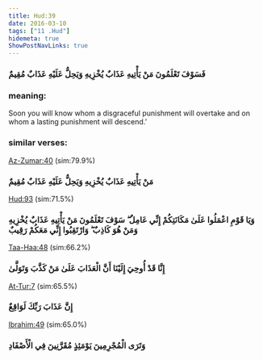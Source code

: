 ```yaml
---
title: Hud:39
date: 2016-03-10
tags: ["11 .Hud"]
hidemeta: true 
ShowPostNavLinks: true 
---
```

### فَسَوْفَ تَعْلَمُونَ مَنْ يَأْتِيهِ عَذَابٌ يُخْزِيهِ وَيَحِلُّ عَلَيْهِ عَذَابٌ مُقِيمٌ
### meaning: 
Soon you will know whom a disgraceful punishment will overtake and on whom a lasting punishment will descend.’
### similar verses: 

[Az-Zumar:40](/39/40) (sim:79.9%)

### مَنْ يَأْتِيهِ عَذَابٌ يُخْزِيهِ وَيَحِلُّ عَلَيْهِ عَذَابٌ مُقِيمٌ

[Hud:93](/11/93) (sim:71.5%)

### وَيَا قَوْمِ اعْمَلُوا عَلَىٰ مَكَانَتِكُمْ إِنِّي عَامِلٌ ۖ سَوْفَ تَعْلَمُونَ مَنْ يَأْتِيهِ عَذَابٌ يُخْزِيهِ وَمَنْ هُوَ كَاذِبٌ ۖ وَارْتَقِبُوا إِنِّي مَعَكُمْ رَقِيبٌ

[Taa-Haa:48](/20/48) (sim:66.2%)

### إِنَّا قَدْ أُوحِيَ إِلَيْنَا أَنَّ الْعَذَابَ عَلَىٰ مَنْ كَذَّبَ وَتَوَلَّىٰ

[At-Tur:7](/52/7) (sim:65.5%)

### إِنَّ عَذَابَ رَبِّكَ لَوَاقِعٌ

[Ibrahim:49](/14/49) (sim:65.0%)

### وَتَرَى الْمُجْرِمِينَ يَوْمَئِذٍ مُقَرَّنِينَ فِي الْأَصْفَادِ

